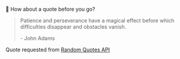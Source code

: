 📣 How about a quote before you go?

> Patience and perseverance have a magical effect before which difficulties disappear and obstacles vanish.
>
> <p>- John Adams</p>

Quote requested from [Random Quotes API](https://github.com/lukePeavey/quotable)
